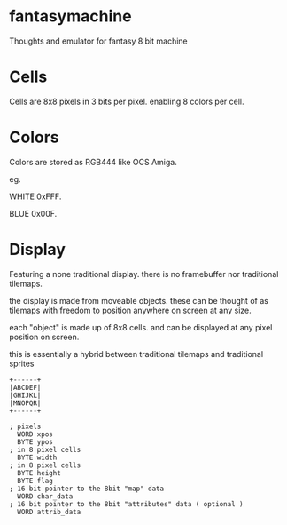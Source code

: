 # fantasymachine
Thoughts and emulator for fantasy 8 bit machine 

# Cells 

Cells are 8x8 pixels in 3 bits per pixel. enabling 8 colors per cell.

# Colors 

Colors are stored as RGB444 like OCS Amiga. 

eg.

  WHITE 0xFFF.
  
  BLUE  0x00F.


# Display 

Featuring a none traditional display. there is no framebuffer nor traditional tilemaps. 

the display is made from moveable objects. these can be thought of as tilemaps with freedom to position anywhere on screen at any size. 

each "object" is made up of 8x8 cells. and can be displayed at any pixel position on screen. 

this is essentially a hybrid between traditional tilemaps and traditional sprites

```
+------+
|ABCDEF|
|GHIJKL|
|MNOPQR|
+------+
```

```
; pixels
  WORD xpos 
  BYTE ypos
; in 8 pixel cells
  BYTE width  
; in 8 pixel cells
  BYTE height
  BYTE flag 
; 16 bit pointer to the 8bit "map" data
  WORD char_data    
; 16 bit pointer to the 8bit "attributes" data ( optional ) 
  WORD attrib_data  
```





